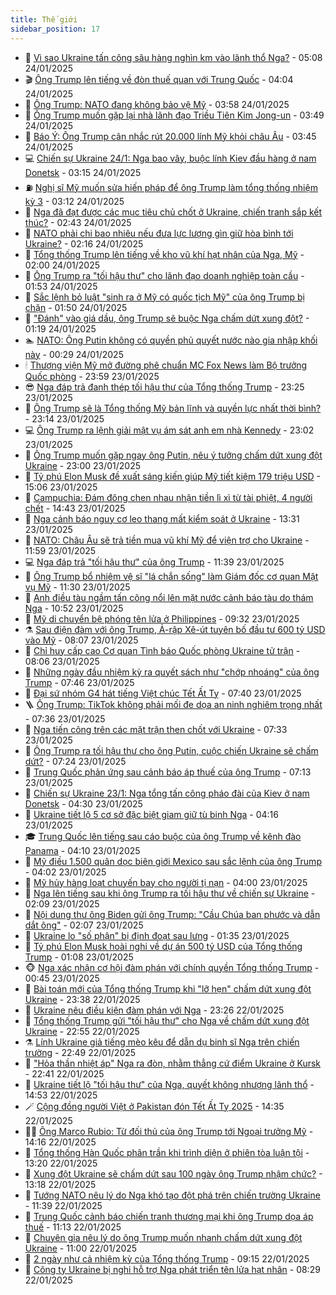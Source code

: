 ```yaml
---
title: Thế giới
sidebar_position: 17
---
```


<!-- dantri-the-gioi:START -->
- 🌋 [Vì sao Ukraine tấn công sâu hàng nghìn km vào lãnh thổ Nga?](https://dantri.com.vn/the-gioi/vi-sao-ukraine-tan-cong-sau-hang-nghin-km-vao-lanh-tho-nga-20250124114337022.htm) - 05:08 24/01/2025
- 🎬 [Ông Trump lên tiếng về đòn thuế quan với Trung Quốc](https://dantri.com.vn/the-gioi/ong-trump-len-tieng-ve-don-thue-quan-voi-trung-quoc-20250124105638151.htm) - 04:04 24/01/2025
- 🧰 [Ông Trump: NATO đang không bảo vệ Mỹ](https://dantri.com.vn/the-gioi/ong-trump-nato-dang-khong-bao-ve-my-20250124104453161.htm) - 03:58 24/01/2025
- 🌋 [Ông Trump muốn gặp lại nhà lãnh đạo Triều Tiên  Kim Jong-un](https://dantri.com.vn/the-gioi/ong-trump-muon-gap-lai-nha-lanh-dao-trieu-tien-kim-jong-un-20250124104102421.htm) - 03:49 24/01/2025
- 🗽 [Báo Ý: Ông Trump cân nhắc rút 20.000 lính Mỹ khỏi châu Âu](https://dantri.com.vn/the-gioi/bao-y-ong-trump-can-nhac-rut-20000-linh-my-khoi-chau-au-20250124103630999.htm) - 03:45 24/01/2025
- 💻 [Chiến sự Ukraine 24/1: Nga bao vây, buộc lính Kiev đầu hàng ở nam Donetsk](https://dantri.com.vn/the-gioi/chien-su-ukraine-241-nga-bao-vay-buoc-linh-kiev-dau-hang-o-nam-donetsk-20250124100928770.htm) - 03:15 24/01/2025
- ⛽️ [Nghị sĩ Mỹ muốn sửa hiến pháp để ông Trump làm tổng thống nhiệm kỳ 3](https://dantri.com.vn/the-gioi/nghi-si-my-muon-sua-hien-phap-de-ong-trump-lam-tong-thong-nhiem-ky-3-20250124100146492.htm) - 03:12 24/01/2025
- 🤩 [Nga đã đạt được các mục tiêu chủ chốt ở Ukraine, chiến tranh sắp kết thúc?](https://dantri.com.vn/the-gioi/nga-da-dat-duoc-cac-muc-tieu-chu-chot-o-ukraine-chien-tranh-sap-ket-thuc-20250124075437522.htm) - 02:43 24/01/2025
- 🧐 [NATO phải chi bao nhiêu nếu đưa lực lượng gìn giữ hòa bình tới Ukraine?](https://dantri.com.vn/the-gioi/nato-phai-chi-bao-nhieu-neu-dua-luc-luong-gin-giu-hoa-binh-toi-ukraine-20250124080825224.htm) - 02:16 24/01/2025
- 🎊 [Tổng thống Trump lên tiếng về kho vũ khí hạt nhân của Nga, Mỹ](https://dantri.com.vn/the-gioi/tong-thong-trump-len-tieng-ve-kho-vu-khi-hat-nhan-cua-nga-my-20250124080804351.htm) - 02:00 24/01/2025
- 📝 [Ông Trump ra &quot;tối hậu thư&quot; cho lãnh đạo doanh nghiệp toàn cầu](https://dantri.com.vn/the-gioi/ong-trump-ra-toi-hau-thu-cho-lanh-dao-doanh-nghiep-toan-cau-20250124073157574.htm) - 01:53 24/01/2025
- 🤡 [Sắc lệnh bỏ luật &quot;sinh ra ở Mỹ có quốc tịch Mỹ&quot; của ông Trump bị chặn](https://dantri.com.vn/the-gioi/sac-lenh-bo-luat-sinh-ra-o-my-co-quoc-tich-my-cua-ong-trump-bi-chan-20250124082408342.htm) - 01:50 24/01/2025
- 🥷 [&quot;Đánh&quot; vào giá dầu, ông Trump sẽ buộc Nga chấm dứt xung đột?](https://dantri.com.vn/the-gioi/danh-vao-gia-dau-ong-trump-se-buoc-nga-cham-dut-xung-dot-20250124064706361.htm) - 01:19 24/01/2025
- 🏊 [NATO: Ông Putin không có quyền phủ quyết nước nào gia nhập khối này](https://dantri.com.vn/the-gioi/nato-ong-putin-khong-co-quyen-phu-quyet-nuoc-nao-gia-nhap-khoi-nay-20250124064557060.htm) - 00:29 24/01/2025
- 🕯 [Thượng viện Mỹ mở đường phê chuẩn MC Fox News làm Bộ trưởng Quốc phòng](https://dantri.com.vn/the-gioi/thuong-vien-my-mo-duong-phe-chuan-mc-fox-news-lam-bo-truong-quoc-phong-20250124062441242.htm) - 23:59 23/01/2025
- 😎 [Nga đáp trả đanh thép tối hậu thư của Tổng thống Trump](https://dantri.com.vn/the-gioi/nga-dap-tra-danh-thep-toi-hau-thu-cua-tong-thong-trump-20250124060903034.htm) - 23:25 23/01/2025
- 🌈 [Ông Trump sẽ là Tổng thống Mỹ bản lĩnh và quyền lực nhất thời bình?](https://dantri.com.vn/the-gioi/ong-trump-se-la-tong-thong-my-ban-linh-va-quyen-luc-nhat-thoi-binh-20250121172806195.htm) - 23:14 23/01/2025
- 💻 [Ông Trump ra lệnh giải mật vụ ám sát anh em nhà Kennedy](https://dantri.com.vn/the-gioi/ong-trump-ra-lenh-giai-mat-vu-am-sat-anh-em-nha-kennedy-20250124054655256.htm) - 23:02 23/01/2025
- 🤖 [Ông Trump muốn gặp ngay ông Putin, nêu ý tưởng chấm dứt xung đột Ukraine](https://dantri.com.vn/the-gioi/ong-trump-muon-gap-ngay-ong-putin-neu-y-tuong-cham-dut-xung-dot-ukraine-20250124051703167.htm) - 23:00 23/01/2025
- 🦏 [Tỷ phú Elon Musk đề xuất sáng kiến giúp Mỹ tiết kiệm 179 triệu USD](https://dantri.com.vn/the-gioi/ty-phu-elon-musk-de-xuat-sang-kien-giup-my-tiet-kiem-179-trieu-usd-20250123214116205.htm) - 15:06 23/01/2025
- 🌁 [Campuchia: Đám đông chen nhau nhận tiền lì xì từ tài phiệt, 4 người chết](https://dantri.com.vn/the-gioi/campuchia-dam-dong-chen-nhau-nhan-tien-li-xi-tu-tai-phiet-4-nguoi-chet-20250123212436245.htm) - 14:43 23/01/2025
- 🐘 [Nga cảnh báo nguy cơ leo thang mất kiểm soát ở Ukraine](https://dantri.com.vn/the-gioi/nga-canh-bao-nguy-co-leo-thang-mat-kiem-soat-o-ukraine-20250123202541204.htm) - 13:31 23/01/2025
- 🥷 [NATO: Châu Âu sẽ trả tiền mua vũ khí Mỹ để viện trợ cho Ukraine](https://dantri.com.vn/the-gioi/nato-chau-au-se-tra-tien-mua-vu-khi-my-de-vien-tro-cho-ukraine-20250123165903890.htm) - 11:59 23/01/2025
- 💻 [Nga đáp trả &quot;tối hậu thư&quot; của ông Trump](https://dantri.com.vn/the-gioi/nga-dap-tra-toi-hau-thu-cua-ong-trump-20250123183109873.htm) - 11:39 23/01/2025
- 🎡 [Ông Trump bổ nhiệm vệ sĩ &quot;lá chắn sống&quot; làm Giám đốc cơ quan Mật vụ Mỹ](https://dantri.com.vn/the-gioi/ong-trump-bo-nhiem-ve-si-la-chan-song-lam-giam-doc-co-quan-mat-vu-my-20250123172601310.htm) - 11:30 23/01/2025
- 🧰 [Anh điều tàu ngầm tấn công nổi lên mặt nước cảnh báo tàu do thám Nga](https://dantri.com.vn/the-gioi/anh-dieu-tau-ngam-tan-cong-noi-len-mat-nuoc-canh-bao-tau-do-tham-nga-20250123171054810.htm) - 10:52 23/01/2025
- 🥸 [Mỹ di chuyển bệ phóng tên lửa ở Philippines](https://dantri.com.vn/the-gioi/my-di-chuyen-be-phong-ten-lua-o-philippines-20250123162007336.htm) - 09:32 23/01/2025
- ⚗️ [Sau điện đàm với ông Trump, Ả-rập Xê-út tuyên bố đầu tư 600 tỷ USD vào Mỹ](https://dantri.com.vn/the-gioi/sau-dien-dam-voi-ong-trump-a-rap-xe-ut-tuyen-bo-dau-tu-600-ty-usd-vao-my-20250123143855403.htm) - 08:07 23/01/2025
- 🌮 [Chỉ huy cấp cao Cơ quan Tình báo Quốc phòng Ukraine tử trận](https://dantri.com.vn/the-gioi/chi-huy-cap-cao-co-quan-tinh-bao-quoc-phong-ukraine-tu-tran-20250123144743872.htm) - 08:06 23/01/2025
- 🎃 [Những ngày đầu nhiệm kỳ ra quyết sách như &quot;chớp nhoáng&quot; của ông Trump](https://dantri.com.vn/the-gioi/nhung-ngay-dau-nhiem-ky-ra-quyet-sach-nhu-chop-nhoang-cua-ong-trump-20250123143754066.htm) - 07:46 23/01/2025
- 💫 [Đại sứ nhóm G4 hát tiếng Việt chúc Tết Ất Tỵ](https://dantri.com.vn/the-gioi/dai-su-nhom-g4-hat-tieng-viet-chuc-tet-at-ty-20250123121251511.htm) - 07:40 23/01/2025
- 🪜 [Ông Trump: TikTok không phải mối đe dọa an ninh nghiêm trọng nhất](https://dantri.com.vn/the-gioi/ong-trump-tiktok-khong-phai-moi-de-doa-an-ninh-nghiem-trong-nhat-20250123121522146.htm) - 07:36 23/01/2025
- 🌋 [Nga tiến công trên các mặt trận then chốt với Ukraine](https://dantri.com.vn/the-gioi/nga-tien-cong-tren-cac-mat-tran-then-chot-voi-ukraine-20250123142400647.htm) - 07:33 23/01/2025
- 🦏 [Ông Trump ra tối hậu thư cho ông Putin, cuộc chiến Ukraine sẽ chấm dứt?](https://dantri.com.vn/the-gioi/ong-trump-ra-toi-hau-thu-cho-ong-putin-cuoc-chien-ukraine-se-cham-dut-20250123115325506.htm) - 07:24 23/01/2025
- 👀 [Trung Quốc phản ứng sau cảnh báo áp thuế của ông Trump](https://dantri.com.vn/the-gioi/trung-quoc-phan-ung-sau-canh-bao-ap-thue-cua-ong-trump-20250123105013110.htm) - 07:13 23/01/2025
- 🧰 [Chiến sự Ukraine 23/1: Nga tổng tấn công pháo đài của Kiev ở nam Donetsk](https://dantri.com.vn/the-gioi/chien-su-ukraine-231-nga-tong-tan-cong-phao-dai-cua-kiev-o-nam-donetsk-20250123110459418.htm) - 04:30 23/01/2025
- 🚀 [Ukraine tiết lộ 5 cơ sở đặc biệt giam giữ tù binh Nga](https://dantri.com.vn/the-gioi/ukraine-tiet-lo-5-co-so-dac-biet-giam-giu-tu-binh-nga-20250123104844644.htm) - 04:16 23/01/2025
- 🎓 [Trung Quốc lên tiếng sau cáo buộc của ông Trump về kênh đào Panama](https://dantri.com.vn/the-gioi/trung-quoc-len-tieng-sau-cao-buoc-cua-ong-trump-ve-kenh-dao-panama-20250123103615733.htm) - 04:10 23/01/2025
- 🥸 [Mỹ điều 1.500 quân dọc biên giới Mexico sau sắc lệnh của ông Trump](https://dantri.com.vn/the-gioi/my-dieu-1500-quan-doc-bien-gioi-mexico-sau-sac-lenh-cua-ong-trump-20250123100138776.htm) - 04:02 23/01/2025
- 🦅 [Mỹ hủy hàng loạt chuyến bay cho người tị nạn](https://dantri.com.vn/the-gioi/my-huy-hang-loat-chuyen-bay-cho-nguoi-ti-nan-20250123100451815.htm) - 04:00 23/01/2025
- 🤭 [Nga lên tiếng sau khi ông Trump ra tối hậu thư về chiến sự Ukraine](https://dantri.com.vn/the-gioi/nga-len-tieng-sau-khi-ong-trump-ra-toi-hau-thu-ve-chien-su-ukraine-20250123084827507.htm) - 02:09 23/01/2025
- 🤖 [Nội dung thư ông Biden gửi ông Trump: &quot;Cầu Chúa ban phước và dẫn dắt ông&quot;](https://dantri.com.vn/the-gioi/noi-dung-thu-ong-biden-gui-ong-trump-cau-chua-ban-phuoc-va-dan-dat-ong-20250123085449513.htm) - 02:07 23/01/2025
- 🐲 [Ukraine lo &quot;số phận&quot; bị định đoạt sau lưng](https://dantri.com.vn/the-gioi/ukraine-lo-so-phan-bi-dinh-doat-sau-lung-20250123075217151.htm) - 01:35 23/01/2025
- 🫣 [Tỷ phú Elon Musk hoài nghi về dự án 500 tỷ USD của Tổng thống Trump](https://dantri.com.vn/the-gioi/ty-phu-elon-musk-hoai-nghi-ve-du-an-500-ty-usd-cua-tong-thong-trump-20250123075108614.htm) - 01:08 23/01/2025
- 🐵 [Nga xác nhận cơ hội đàm phán với chính quyền Tổng thống Trump](https://dantri.com.vn/the-gioi/nga-xac-nhan-co-hoi-dam-phan-voi-chinh-quyen-tong-thong-trump-20250123072802067.htm) - 00:45 23/01/2025
- 🫶 [Bài toán mới của Tổng thống Trump khi &quot;lỡ hẹn&quot; chấm dứt xung đột Ukraine](https://dantri.com.vn/the-gioi/bai-toan-moi-cua-tong-thong-trump-khi-lo-hen-cham-dut-xung-dot-ukraine-20250122160337315.htm) - 23:38 22/01/2025
- 💃 [Ukraine nêu điều kiện đàm phán với Nga](https://dantri.com.vn/the-gioi/ukraine-neu-dieu-kien-dam-phan-voi-nga-20250123061517736.htm) - 23:26 22/01/2025
- 💫 [Tổng thống Trump gửi &quot;tối hậu thư&quot; cho Nga về chấm dứt xung đột Ukraine](https://dantri.com.vn/the-gioi/tong-thong-trump-gui-toi-hau-thu-cho-nga-ve-cham-dut-xung-dot-ukraine-20250123005140502.htm) - 22:55 22/01/2025
- ⚗️ [Lính Ukraine giả tiếng mèo kêu để dẫn dụ binh sĩ Nga trên chiến trường](https://dantri.com.vn/the-gioi/linh-ukraine-gia-tieng-meo-keu-de-dan-du-binh-si-nga-tren-chien-truong-20250122215055900.htm) - 22:49 22/01/2025
- 🥷 [&quot;Hỏa thần nhiệt áp&quot; Nga ra đòn, nhằm thẳng cứ điểm Ukraine ở Kursk](https://dantri.com.vn/the-gioi/hoa-than-nhiet-ap-nga-ra-don-nham-thang-cu-diem-ukraine-o-kursk-20250123001949237.htm) - 22:41 22/01/2025
- 🥸 [Ukraine tiết lộ &quot;tối hậu thư&quot; của Nga, quyết không nhượng lãnh thổ](https://dantri.com.vn/the-gioi/ukraine-tiet-lo-toi-hau-thu-cua-nga-quyet-khong-nhuong-lanh-tho-20250122211543309.htm) - 14:53 22/01/2025
- 🪄 [Cộng đồng người Việt ở Pakistan đón Tết Ất Tỵ 2025](https://dantri.com.vn/the-gioi/cong-dong-nguoi-viet-o-pakistan-don-tet-at-ty-2025-20250122161633168.htm) - 14:35 22/01/2025
- 🧑‍💻 [Ông Marco Rubio: Từ đối thủ của ông Trump tới Ngoại trưởng Mỹ](https://dantri.com.vn/the-gioi/ong-marco-rubio-tu-doi-thu-cua-ong-trump-toi-ngoai-truong-my-20250122192748476.htm) - 14:16 22/01/2025
- 🤭 [Tổng thống Hàn Quốc phân trần khi trình diện ở phiên tòa luận tội](https://dantri.com.vn/the-gioi/tong-thong-han-quoc-phan-tran-khi-trinh-dien-o-phien-toa-luan-toi-20250122183437367.htm) - 13:20 22/01/2025
- 🗽 [Xung đột Ukraine sẽ chấm dứt sau 100 ngày ông Trump nhậm chức?](https://dantri.com.vn/the-gioi/xung-dot-ukraine-se-cham-dut-sau-100-ngay-ong-trump-nham-chuc-20250122185753688.htm) - 13:18 22/01/2025
- 🤖 [Tướng NATO nêu lý do Nga khó tạo đột phá trên chiến trường Ukraine](https://dantri.com.vn/the-gioi/tuong-nato-neu-ly-do-nga-kho-tao-dot-pha-tren-chien-truong-ukraine-20250122172451539.htm) - 11:39 22/01/2025
- 🌈 [Trung Quốc cảnh báo chiến tranh thương mại khi ông Trump dọa áp thuế](https://dantri.com.vn/the-gioi/trung-quoc-canh-bao-chien-tranh-thuong-mai-khi-ong-trump-doa-ap-thue-20250122181112768.htm) - 11:13 22/01/2025
- 🤩 [Chuyên gia nêu lý do ông Trump muốn nhanh chấm dứt xung đột Ukraine](https://dantri.com.vn/the-gioi/chuyen-gia-neu-ly-do-ong-trump-muon-nhanh-cham-dut-xung-dot-ukraine-20250122163735719.htm) - 11:00 22/01/2025
- 🤗 [2 ngày như cả nhiệm kỳ của Tổng thống Trump](https://dantri.com.vn/the-gioi/2-ngay-nhu-ca-nhiem-ky-cua-tong-thong-trump-20250122160259672.htm) - 09:15 22/01/2025
- 🙉 [Công ty Ukraine bị nghi hỗ trợ Nga phát triển tên lửa hạt nhân](https://dantri.com.vn/the-gioi/cong-ty-ukraine-bi-nghi-ho-tro-nga-phat-trien-ten-lua-hat-nhan-20250122115009129.htm) - 08:29 22/01/2025<!-- dantri-the-gioi:END -->
